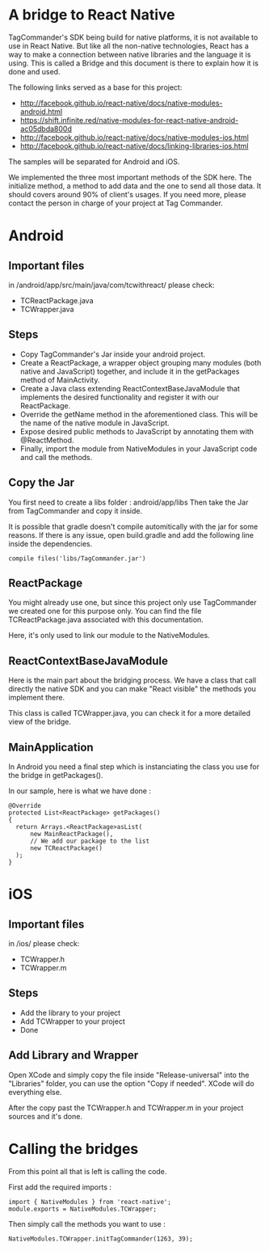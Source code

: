A bridge to React Native
========================

TagCommander's SDK being build for native platforms, it is not available to use in React Native. But like all the non-native technologies, React has a way to make a connection between native libraries and the language it is using. This is called a Bridge and this document is there to explain how it is done and used.


The following links served as a base for this project: 

* http://facebook.github.io/react-native/docs/native-modules-android.html
* https://shift.infinite.red/native-modules-for-react-native-android-ac05dbda800d
* http://facebook.github.io/react-native/docs/native-modules-ios.html
* http://facebook.github.io/react-native/docs/linking-libraries-ios.html

The samples will be separated for Android and iOS.

We implemented the three most important methods of the SDK here. The initialize method, a method to add data and the one to send all those data. It should covers around 90% of client's usages. If you need more, please contact the person in charge of your project at Tag Commander.

Android
=======

Important files
---------------

in /android/app/src/main/java/com/tcwithreact/ please check:

* TCReactPackage.java   
* TCWrapper.java

Steps
-----

* Copy TagCommander's Jar inside your android project.
* Create a ReactPackage, a wrapper object grouping many modules (both native and JavaScript) together, and include it in the getPackages method of MainActivity.
* Create a Java class extending ReactContextBaseJavaModule that implements the desired functionality and register it with our ReactPackage.
* Override the getName method in the aforementioned class. This will be the name of the native module in JavaScript.
* Expose desired public methods to JavaScript by annotating them with @ReactMethod.
* Finally, import the module from NativeModules in your JavaScript code and call the methods.

Copy the Jar
------------

You first need to create a libs folder : android/app/libs
Then take the Jar from TagCommander and copy it inside.

It is possible that gradle doesn't compile automitically with the jar for some reasons. If there is any issue, open build.gradle and add the following line inside the dependencies.

	compile files('libs/TagCommander.jar')

ReactPackage
------------

You might already use one, but since this project only use TagCommander we created one for this purpose only. You can find the file TCReactPackage.java associated with this documentation.

Here, it's only used to link our module to the NativeModules.

ReactContextBaseJavaModule
--------------------------

Here is the main part about the bridging process. We have a class that call directly the native SDK and you can make "React visible" the methods you implement there.

This class is called TCWrapper.java, you can check it for a more detailed view of the bridge.

MainApplication
---------------

In Android you need a final step which is instanciating the class you use for the bridge in getPackages().

In our sample, here is what we have done :

    @Override
    protected List<ReactPackage> getPackages()
    {
      return Arrays.<ReactPackage>asList(
          new MainReactPackage(),
          // We add our package to the list
          new TCReactPackage()
      );
    }

iOS
===

Important files
---------------

in /ios/ please check:

* TCWrapper.h   
* TCWrapper.m


Steps
-----

* Add the library to your project
* Add TCWrapper to your project
* Done


Add Library and Wrapper
-----------------------

Open XCode and simply copy the file inside "Release-universal" into the "Libraries" folder, you can use the option "Copy if needed". XCode will do everything else.

After the copy past the TCWrapper.h and TCWrapper.m in your project sources and it's done.


Calling the bridges
===================

From this point all that is left is calling the code.

First add the required imports :

	import { NativeModules } from 'react-native';
	module.exports = NativeModules.TCWrapper;

Then simply call the methods you want to use :

	NativeModules.TCWrapper.initTagCommander(1263, 39);

